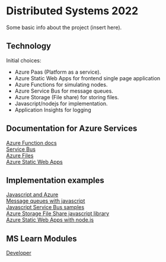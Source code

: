 
# Distributed Systems 2022

Some basic info about the project (insert here).

## Technology

Initial choices:

* Azure Paas (Platform as a service).
* Azure Static Web Apps for frontend single page application
* Azure Functions for simulating nodes.
* Azure Service Bus for message queues.
* Azure Storage (File share) for storing files.
* Javascript/nodejs for implementation.
* Application Insights for logging

## Documentation for Azure Services

[Azure Function docs](https://learn.microsoft.com/en-us/azure/azure-functions/)<br>
[Service Bus](https://learn.microsoft.com/en-us/azure/service-bus-messaging/)<br>
[Azure Files](https://learn.microsoft.com/en-us/azure/storage/files/)<br>
[Azure Static Web Apps](https://learn.microsoft.com/en-us/azure/static-web-apps/)<br>

## Implementation examples

[Javascript and Azure](https://learn.microsoft.com/en-us/azure/developer/javascript/)<br>
[Message queues with javascript](https://learn.microsoft.com/en-us/azure/service-bus-messaging/service-bus-nodejs-how-to-use-queues)<br>
[Javascript Service Bus samples](https://learn.microsoft.com/en-us/samples/azure/azure-sdk-for-js/service-bus-javascript/)<br>
[Azure Storage File Share javascript library](https://learn.microsoft.com/en-us/javascript/api/overview/azure/storage-file-share-readme?view=azure-node-latest)<br>
[Azure Static Web Apps with node.js](https://learn.microsoft.com/en-us/azure/developer/javascript/how-to/create-static-web-app)<br>

## MS Learn Modules

[Developer](https://learn.microsoft.com/en-us/certifications/exams/az-204)<br>
